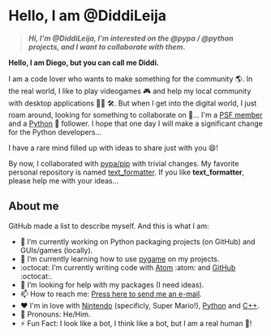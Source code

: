 # Hello, I am @DiddiLeija

>**_Hi, I'm @DiddiLeija, I'm interested on the @pypa / @python projects, and I want to collaborate with them._**

**Hello, I am Diego, but you can call me Diddi.**

I am a code lover who wants to make something for the community :earth_americas:. In the real world, I like to play
videogames :video_game: and help my local community with desktop applications :man_technologist: :hammer_and_wrench:. But when I get into the digital world,
I just roam around, looking for something to collaborate on :thinking:... I'm a 
[PSF member](http://python.org/users/DiddiLeija) and a [Python](http://python.org) :snake: follower. I hope that one day I will
make a significant change for the Python developers...

I have a rare mind filled up with ideas to share just with you :smile:!

By now, I collaborated with [pypa/pip](https://github.com/pypa/pip/pulls?q=is%3Apr+author%3ADiddiLeija) with trivial changes. 
My favorite personal repository is named [text_formatter](http://github.com/diddileija/text_formatter). If you like __text_formatter__, 
please help me with your ideas...

## About me

GitHub made a list to describe myself. And this is what I am:

- :telescope: I’m currently working on Python packaging projects \(on GitHub\) and GUIs/games \(locally\).
- :seedling: I’m currently learning how to use [pygame](http://pygame.org) on my projects.
- :octocat: I’m currently writing code with [Atom](http://atom.io) :atom: and [GitHub](http://github.com) :octocat:.
- :thinking: I’m looking for help with my packages \(I need ideas\).
- :mailbox: How to reach me: [Press here to send me an e-mail](mailto:dr01191115@gmail.com).
- :heart: I'm in love with [Nintendo](http://nintendo.com) (specificly, Super Mario!), [Python](http://python.org) and [C++](http://isocpp.org).
- :man: Pronouns: He/Him.
- :zap: Fun Fact: I look like a bot, I think like a bot, but I am a real human :man:!

<!---
DiddiLeija/DiddiLeija is a ✨ special ✨ repository because its `README.md` (this file) appears on your GitHub profile.
You can click the Preview link to take a look at your changes.
--->
